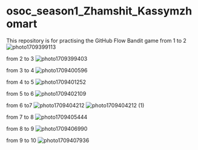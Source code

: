 # osoc_season1_Zhamshit_Kassymzhomart
This repository is for practising the GitHub Flow
Bandit game
from 1 to 2
![photo1709399113](https://github.com/KassymzhomartZhamshit/osoc_season1_Zhamshit_Kassymzhomart/assets/161162897/14306790-89db-4e6b-ae12-1d5d52822330)

from 2 to 3
![photo1709399403](https://github.com/KassymzhomartZhamshit/osoc_season1_Zhamshit_Kassymzhomart/assets/161162897/ddfb4638-5dec-47f4-a73f-f23e61863ddb)

from 3 to 4
![photo1709400596](https://github.com/KassymzhomartZhamshit/osoc_season1_Zhamshit_Kassymzhomart/assets/161162897/2cac3df0-590c-440d-91cc-f389ebde7c4f)

from 4 to 5
![photo1709401252](https://github.com/KassymzhomartZhamshit/osoc_season1_Zhamshit_Kassymzhomart/assets/161162897/ae27cfb5-bb40-4581-be94-f40190b0494c)

from 5 to 6
![photo1709402109](https://github.com/KassymzhomartZhamshit/osoc_season1_Zhamshit_Kassymzhomart/assets/161162897/34d4249f-6149-4ee4-a2d0-b4e6096471e4)

from 6 to7
![photo1709404212](https://github.com/KassymzhomartZhamshit/osoc_season1_Zhamshit_Kassymzhomart/assets/161162897/72e45890-6b91-433d-b190-28cb705e5fce)
![photo1709404212 (1)](https://github.com/KassymzhomartZhamshit/osoc_season1_Zhamshit_Kassymzhomart/assets/161162897/e7842801-9e88-43a0-912c-3c2770bb8a22)

from 7 to 8
![photo1709405444](https://github.com/KassymzhomartZhamshit/osoc_season1_Zhamshit_Kassymzhomart/assets/161162897/e75d0742-6ab2-46a4-8001-10b45976def9)

from 8 to 9
![photo1709406990](https://github.com/KassymzhomartZhamshit/osoc_season1_Zhamshit_Kassymzhomart/assets/161162897/dfae66c4-ff8e-4a3b-864a-403fa6e8e603)

from 9 to 10
![photo1709407936](https://github.com/KassymzhomartZhamshit/osoc_season1_Zhamshit_Kassymzhomart/assets/161162897/da8f9814-b705-4bc0-b158-0022dde9a491)
